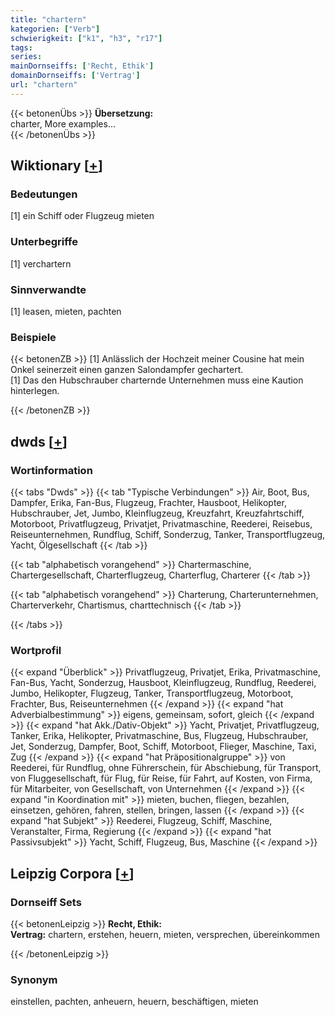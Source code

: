 ```yaml
---
title: "chartern"
kategorien: ["Verb"]
schwierigkeit: ["k1", "h3", "r17"]
tags:
series:
mainDornseiffs: ['Recht, Ethik']
domainDornseiffs: ['Vertrag']
url: "chartern"
---
```


{{< betonenÜbs >}}
**Übersetzung:**  
charter, More examples...  
{{< /betonenÜbs >}}

## Wiktionary [[+](https://de.wiktionary.org/wiki/chartern)]

### Bedeutungen
[1] ein Schiff oder Flugzeug mieten  

### Unterbegriffe
[1] verchartern  

### Sinnverwandte
[1] leasen, mieten, pachten  

### Beispiele
{{< betonenZB >}}
[1] Anlässlich der Hochzeit meiner Cousine hat mein Onkel seinerzeit einen ganzen Salondampfer gechartert.  
[1] Das den Hubschrauber charternde Unternehmen muss eine Kaution hinterlegen.  

{{< /betonenZB >}}


## dwds [[+](https://www.dwds.de/wb/chartern)]

### Wortinformation
{{< tabs "Dwds" >}}
{{< tab "Typische Verbindungen" >}}
Air, Boot, Bus, Dampfer, Erika, Fan-Bus, Flugzeug, Frachter, Hausboot, Helikopter, Hubschrauber, Jet, Jumbo, Kleinflugzeug, Kreuzfahrt, Kreuzfahrtschiff, Motorboot, Privatflugzeug, Privatjet, Privatmaschine, Reederei, Reisebus, Reiseunternehmen, Rundflug, Schiff, Sonderzug, Tanker, Transportflugzeug, Yacht, Ölgesellschaft
{{< /tab >}}

{{< tab "alphabetisch vorangehend" >}}
Chartermaschine, Chartergesellschaft, Charterflugzeug, Charterflug, Charterer
{{< /tab >}}

{{< tab "alphabetisch vorangehend" >}}
Charterung, Charterunternehmen, Charterverkehr, Chartismus, charttechnisch
{{< /tab >}}

{{< /tabs >}}

### Wortprofil
{{< expand "Überblick" >}} Privatflugzeug, Privatjet, Erika, Privatmaschine, Fan-Bus, Yacht, Sonderzug, Hausboot, Kleinflugzeug, Rundflug, Reederei, Jumbo, Helikopter, Flugzeug, Tanker, Transportflugzeug, Motorboot, Frachter, Bus, Reiseunternehmen {{< /expand >}}
{{< expand "hat Adverbialbestimmung" >}} eigens, gemeinsam, sofort, gleich {{< /expand >}}
{{< expand "hat Akk./Dativ-Objekt" >}} Yacht, Privatjet, Privatflugzeug, Tanker, Erika, Helikopter, Privatmaschine, Bus, Flugzeug, Hubschrauber, Jet, Sonderzug, Dampfer, Boot, Schiff, Motorboot, Flieger, Maschine, Taxi, Zug {{< /expand >}}
{{< expand "hat Präpositionalgruppe" >}} von Reederei, für Rundflug, ohne Führerschein, für Abschiebung, für Transport, von Fluggesellschaft, für Flug, für Reise, für Fahrt, auf Kosten, von Firma, für Mitarbeiter, von Gesellschaft, von Unternehmen {{< /expand >}}
{{< expand "in Koordination mit" >}} mieten, buchen, fliegen, bezahlen, einsetzen, gehören, fahren, stellen, bringen, lassen {{< /expand >}}
{{< expand "hat Subjekt" >}} Reederei, Flugzeug, Schiff, Maschine, Veranstalter, Firma, Regierung {{< /expand >}}
{{< expand "hat Passivsubjekt" >}} Yacht, Schiff, Flugzeug, Bus, Maschine {{< /expand >}}

## Leipzig Corpora [[+](https://corpora.uni-leipzig.de/en/res?word=chartern&corpusId=deu_newscrawl-public_2018)]

### Dornseiff Sets
{{< betonenLeipzig >}}
**Recht, Ethik:**  
**Vertrag:** chartern, erstehen, heuern, mieten, versprechen, übereinkommen  

{{< /betonenLeipzig >}}

### Synonym
einstellen, pachten, anheuern, heuern, beschäftigen, mieten

